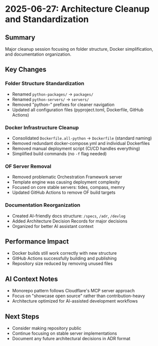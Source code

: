 # 2025-06-27: Architecture Cleanup and Standardization

## Summary
Major cleanup session focusing on folder structure, Docker simplification, and documentation organization.

## Key Changes

### Folder Structure Standardization
- Renamed `python-packages/` → `packages/` 
- Renamed `python-servers/` → `servers/`
- Removed "python-" prefixes for cleaner navigation
- Updated all configuration files (pyproject.toml, Dockerfile, GitHub Actions)

### Docker Infrastructure Cleanup  
- Consolidated `Dockerfile.all-python` → `Dockerfile` (standard naming)
- Removed redundant docker-compose.yml and individual Dockerfiles
- Removed manual deployment script (CI/CD handles everything)
- Simplified build commands (no `-f` flag needed)

### OF Server Removal
- Removed problematic Orchestration Framework server
- Template engine was causing deployment complexity
- Focused on core stable servers: tides, compass, memry
- Updated GitHub Actions to remove OF build targets

### Documentation Reorganization
- Created AI-friendly docs structure: `/specs`, `/adr`, `/devlog`
- Added Architecture Decision Records for major decisions
- Organized for better AI assistant context

## Performance Impact
- Docker builds still work correctly with new structure
- GitHub Actions successfully building and publishing
- Repository size reduced by removing unused files

## AI Context Notes
- Monorepo pattern follows Cloudflare's MCP server approach
- Focus on "showcase open source" rather than contribution-heavy
- Architecture optimized for AI-assisted development workflows

## Next Steps
- Consider making repository public
- Continue focusing on stable server implementations
- Document any future architectural decisions in ADR format